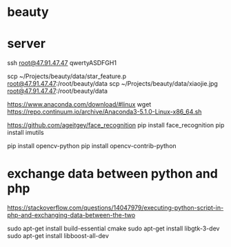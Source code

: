 # beauty

# server
ssh root@47.91.47.47
qwertyASDFGH1

scp ~/Projects/beauty/data/star_feature.p root@47.91.47.47:/root/beauty/data
scp ~/Projects/beauty/data/xiaojie.jpg root@47.91.47.47:/root/beauty/data


https://www.anaconda.com/download/#linux
wget https://repo.continuum.io/archive/Anaconda3-5.1.0-Linux-x86_64.sh

https://github.com/ageitgey/face_recognition
pip install face_recognition
pip install imutils

pip install opencv-python
pip install opencv-contrib-python

# exchange data between python and php
https://stackoverflow.com/questions/14047979/executing-python-script-in-php-and-exchanging-data-between-the-two

sudo apt-get install build-essential cmake
sudo apt-get install libgtk-3-dev
sudo apt-get install libboost-all-dev
